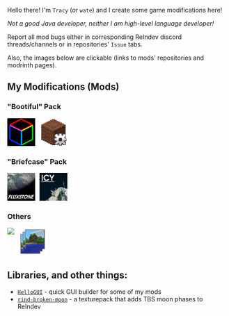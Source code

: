 Hello there! I'm `Tracy` (or `wate`) and I create some game modifications here!

_Not a good Java developer, neither I am high-level language developer!_

Report all mod bugs either in corresponding ReIndev discord threads/channels or in repositories' `Issue` tabs.

Also, the images below are clickable (links to mods' repositories and modrinth pages).

## My Modifications (Mods)
### "Bootiful" Pack
<div style="display: flex; gap: 10px;">
  <a href="https://github.com/tracystacktrace/BootifulBlockOutline"><img src="https://github.com/tracystacktrace/BootifulBlockOutline/raw/main/src/main/resources/assets/bootifulblockoutline/icon.png" width="64"></a>
  <a href="https://github.com/tracystacktrace/BootifulCuneiformInterface"><img src="https://github.com/tracystacktrace/BootifulCuneiformInterface/raw/main/src/main/resources/assets/bootifulcuneiforminterface/icon.png" width="64"></a>
</div>

### "Briefcase" Pack
<div style="display: flex; gap: 10px;">
  <a href="https://github.com/tracystacktrace/Fluxstone"><img src="https://github.com/tracystacktrace/Fluxstone/raw/main/src/main/resources/assets/fluxstone/icon.png" width="64"></a>
  <a href="https://github.com/tracystacktrace/ICY"><img src="https://github.com/tracystacktrace/ICY/raw/main/src/main/resources/assets/icy/icon.png" width="64"></a>
</div>

### Others
<div style="display: flex; gap: 10px;">
  <a href="https://github.com/tracystacktrace/authon"><img src="https://github.com/tracystacktrace/authon/raw/main/src/main/resources/assets/authon/icon.png" width="64"></a>
  <a href="https://modrinth.com/mod/stack-em"><img src="https://github.com/tracystacktrace/StackEm/raw/main/src/main/resources/assets/stackem/icon.png" width="64"></a>
</div>

## Libraries, and other things:
- [`HelloGUI`](https://github.com/tracystacktrace/HelloGUI) - quick GUI builder for some of my mods
- [`rind-broken-moon`](https://github.com/tracystacktrace/rind-broken-moon) - a texturepack that adds TBS moon phases to ReIndev

<!--
- 🔭 I’m currently working on ...
- 🌱 I’m currently learning ...
- 👯 I’m looking to collaborate on ...
- 🤔 I’m looking for help with ...
- 💬 Ask me about ...
- 📫 How to reach me: ...
- 😄 Pronouns: ...
- ⚡ Fun fact: ...
-->
